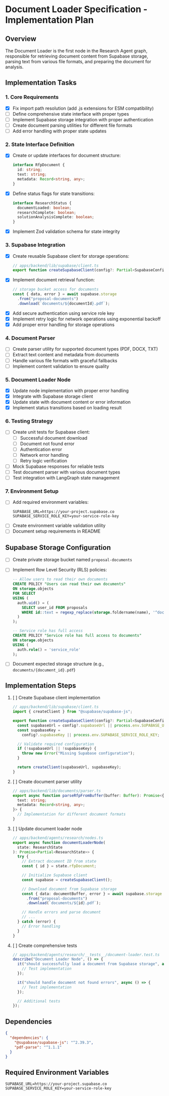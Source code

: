 # Document Loader Specification - Implementation Plan

## Overview

The Document Loader is the first node in the Research Agent graph, responsible for retrieving document content from Supabase storage, parsing text from various file formats, and preparing the document for analysis.

## Implementation Tasks

### 1. Core Requirements

- [x] Fix import path resolution (add .js extensions for ESM compatibility)
- [ ] Define comprehensive state interface with proper types
- [ ] Implement Supabase storage integration with proper authentication
- [ ] Create document parsing utilities for different file formats
- [ ] Add error handling with proper state updates

### 2. State Interface Definition

- [x] Create or update interfaces for document structure:
  ```typescript
  interface RfpDocument {
    id: string;
    text: string;
    metadata: Record<string, any>;
  }
  ```
- [x] Define status flags for state transitions:
  ```typescript
  interface ResearchStatus {
    documentLoaded: boolean;
    researchComplete: boolean;
    solutionAnalysisComplete: boolean;
  }
  ```
- [x] Implement Zod validation schema for state integrity

### 3. Supabase Integration

- [x] Create reusable Supabase client for storage operations:
  ```typescript
  // apps/backend/lib/supabase/client.ts
  export function createSupabaseClient(config?: Partial<SupabaseConfig>);
  ```
- [x] Implement document retrieval function:
  ```typescript
  // storage bucket access for documents
  const { data, error } = await supabase.storage
    .from("proposal-documents")
    .download(`documents/${documentId}.pdf`);
  ```
- [x] Add secure authentication using service role key
- [x] Implement retry logic for network operations using exponential backoff
- [x] Add proper error handling for storage operations

### 4. Document Parser

- [ ] Create parser utility for supported document types (PDF, DOCX, TXT)
- [ ] Extract text content and metadata from documents
- [ ] Handle various file formats with graceful fallbacks
- [ ] Implement content validation to ensure quality

### 5. Document Loader Node

- [x] Update node implementation with proper error handling
- [x] Integrate with Supabase storage client
- [x] Update state with document content or error information
- [x] Implement status transitions based on loading result

### 6. Testing Strategy

- [ ] Create unit tests for Supabase client:
  - [ ] Successful document download
  - [ ] Document not found error
  - [ ] Authentication error
  - [ ] Network error handling
  - [ ] Retry logic verification
- [ ] Mock Supabase responses for reliable tests
- [ ] Test document parser with various document types
- [ ] Test integration with LangGraph state management

### 7. Environment Setup

- [ ] Add required environment variables:
  ```
  SUPABASE_URL=https://your-project.supabase.co
  SUPABASE_SERVICE_ROLE_KEY=your-service-role-key
  ```
- [ ] Create environment variable validation utility
- [ ] Document setup requirements in README

## Supabase Storage Configuration

- [ ] Create private storage bucket named `proposal-documents`
- [ ] Implement Row Level Security (RLS) policies:

  ```sql
  -- Allow users to read their own documents
  CREATE POLICY "Users can read their own documents"
  ON storage.objects
  FOR SELECT
  USING (
    auth.uid() = (
      SELECT user_id FROM proposals
      WHERE id::text = regexp_replace(storage.foldername(name), '^documents/(.*?)/', '\1')
    )
  );

  -- Service role has full access
  CREATE POLICY "Service role has full access to documents"
  ON storage.objects
  USING (
    auth.role() = 'service_role'
  );
  ```

- [ ] Document expected storage structure (e.g., `documents/{document_id}.pdf`)

## Implementation Steps

1. [ ] Create Supabase client implementation

   ```typescript
   // apps/backend/lib/supabase/client.ts
   import { createClient } from "@supabase/supabase-js";

   export function createSupabaseClient(config?: Partial<SupabaseConfig>) {
     const supabaseUrl = config?.supabaseUrl || process.env.SUPABASE_URL;
     const supabaseKey =
       config?.supabaseKey || process.env.SUPABASE_SERVICE_ROLE_KEY;

     // Validate required configuration
     if (!supabaseUrl || !supabaseKey) {
       throw new Error("Missing Supabase configuration");
     }

     return createClient(supabaseUrl, supabaseKey);
   }
   ```

2. [ ] Create document parser utility

   ```typescript
   // apps/backend/lib/documents/parser.ts
   export async function parseRfpFromBuffer(buffer: Buffer): Promise<{
     text: string;
     metadata: Record<string, any>;
   }> {
     // Implementation for different document formats
   }
   ```

3. [ ] Update document loader node

   ```typescript
   // apps/backend/agents/research/nodes.ts
   export async function documentLoaderNode(
     state: ResearchState
   ): Promise<Partial<ResearchState>> {
     try {
       // Extract document ID from state
       const { id } = state.rfpDocument;

       // Initialize Supabase client
       const supabase = createSupabaseClient();

       // Download document from Supabase storage
       const { data: documentBuffer, error } = await supabase.storage
         .from("proposal-documents")
         .download(`documents/${id}.pdf`);

       // Handle errors and parse document
       // ...
     } catch (error) {
       // Error handling
     }
   }
   ```

4. [ ] Create comprehensive tests

   ```typescript
   // apps/backend/agents/research/__tests__/document-loader.test.ts
   describe("Document Loader Node", () => {
     it("should successfully load a document from Supabase storage", async () => {
       // Test implementation
     });

     it("should handle document not found errors", async () => {
       // Test implementation
     });

     // Additional tests
   });
   ```

## Dependencies

```json
{
  "dependencies": {
    "@supabase/supabase-js": "^2.39.3",
    "pdf-parse": "^1.1.1"
  }
}
```

## Required Environment Variables

```
SUPABASE_URL=https://your-project.supabase.co
SUPABASE_SERVICE_ROLE_KEY=your-service-role-key
```
